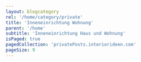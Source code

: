 ```yaml
---
layout: blogcategory
rel: '/home/category/private'
title: 'Inneneinrichtung Wohnung'
parent: '/home'
subtitle: 'Inneneinrichtung Haus und Wohnung'
isPaged: true
pagedCollection: 'privatePosts.interiorideen.com'
pageSize: 9
---
```

